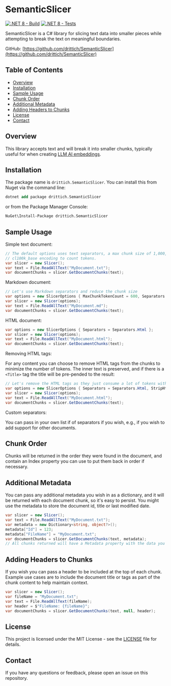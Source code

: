 # SemanticSlicer

[![.NET 8 - Build](https://github.com/drittich/SemanticSlicer/actions/workflows/build.yml/badge.svg)](https://github.com/drittich/SemanticSlicer/actions/workflows/build.yml)
[![.NET 8 - Tests](https://github.com/drittich/SemanticSlicer/actions/workflows/tests.yml/badge.svg)](https://github.com/drittich/SemanticSlicer/actions/workflows/tests.yml)

SemanticSlicer is a C# library for slicing text data into smaller pieces while attempting to break the text on meaningful boundaries. 

GitHub: [https://github.com/drittich/SemanticSlicer](https://github.com/drittich/SemanticSlicer)

## Table of Contents

- [Overview](#overview)
- [Installation](#installation)
- [Sample Usage](#sample-usage)
- [Chunk Order](#chunk-order)
- [Additional Metadata](#additional-metadata)
- [Adding Headers to Chunks](#adding-headers-to-chunks)
- [License](#license)
- [Contact](#contact)

## Overview

This library accepts text and will break it into smaller chunks, typically useful for when creating [LLM AI embeddings](https://learn.microsoft.com/en-us/semantic-kernel/memories/embeddings).

## Installation

The package name is `drittich.SemanticSlicer`. You can install this from Nuget via the command line:
```ps
dotnet add package drittich.SemanticSlicer
```

or from the Package Manager Console:
```ps
NuGet\Install-Package drittich.SemanticSlicer
```

## Sample Usage

Simple text document:

```cs
// The default options uses text separators, a max chunk size of 1,000, and 
// cl100k_base encoding to count tokens.
var slicer = new Slicer();
var text = File.ReadAllText("MyDocument.txt");
var documentChunks = slicer.GetDocumentChunks(text);
```

Markdown document:

```cs
// Let's use Markdown separators and reduce the chunk size
var options = new SlicerOptions { MaxChunkTokenCount = 600, Separators = Separators.Markdown };
var slicer = new Slicer(options);
var text = File.ReadAllText("MyDocument.md");
var documentChunks = slicer.GetDocumentChunks(text);
```

HTML document:

```cs
var options = new SlicerOptions { Separators = Separators.Html };
var slicer = new Slicer(options);
var text = File.ReadAllText("MyDocument.html");
var documentChunks = slicer.GetDocumentChunks(text);
```

Removing HTML tags:

For any content you can choose to remove HTML tags from the chunks to minimize the number of tokens. The inner text is preserved, and if there is a `<Title>` tag the title will be pre-pended to the result:

```cs
// Let's remove the HTML tags as they just consume a lot of tokens without adding much value
var options = new SlicerOptions { Separators = Separators.Html, StripHtml = true };
var slicer = new Slicer(options);
var text = File.ReadAllText("MyDocument.html");
var documentChunks = slicer.GetDocumentChunks(text);
```

Custom separators:

You can pass in your own list if of separators if you wish, e.g., if you wish to add support for other documents.

## Chunk Order

Chunks will be returned in the order they were found in the document, and contain an Index property you can use to put them back in order if necessary.

## Additional Metadata

You can pass any additional metadata you wish in as a dictionary, and it will be returned with each document chunk, so it's easy to persist. 
You might use the metadata to store the document id, title or last modified date.

```cs
var slicer = new Slicer();
var text = File.ReadAllText("MyDocument.txt");
var metadata = new Dictionary<string, object?>();
metadata["Id"] = 123;
metadata["FileName"] = "MyDocument.txt";
var documentChunks = slicer.GetDocumentChunks(text, metadata);
// All chunks returned will have a Metadata property with the data you passed in.
```

## Adding Headers to Chunks

If you wish you can pass a header to be included at the top of each chunk. Example use cases are to include the document title or tags as 
part of the chunk content to help maintain context.

```cs
var slicer = new Slicer();
var fileName = "MyDocument.txt";
var text = File.ReadAllText(fileName);
var header = $"FileName: {fileName}";
var documentChunks = slicer.GetDocumentChunks(text, null, header);
```

## License

This project is licensed under the MIT License - see the [LICENSE](LICENSE) file for details.

## Contact

If you have any questions or feedback, please open an issue on this repository.
